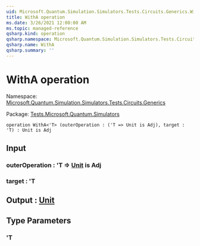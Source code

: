 ```yaml
---
uid: Microsoft.Quantum.Simulation.Simulators.Tests.Circuits.Generics.WithA
title: WithA operation
ms.date: 3/26/2021 12:00:00 AM
ms.topic: managed-reference
qsharp.kind: operation
qsharp.namespace: Microsoft.Quantum.Simulation.Simulators.Tests.Circuits.Generics
qsharp.name: WithA
qsharp.summary: ''
---
```


# WithA operation

Namespace: [Microsoft.Quantum.Simulation.Simulators.Tests.Circuits.Generics](xref:Microsoft.Quantum.Simulation.Simulators.Tests.Circuits.Generics)

Package: [Tests.Microsoft.Quantum.Simulators](https://nuget.org/packages/Tests.Microsoft.Quantum.Simulators)




```qsharp
operation WithA<'T> (outerOperation : ('T => Unit is Adj), target : 'T) : Unit is Adj
```


## Input

### outerOperation : 'T => [Unit](xref:microsoft.quantum.lang-ref.unit)  is Adj




### target : 'T





## Output : [Unit](xref:microsoft.quantum.lang-ref.unit)



## Type Parameters

### 'T

